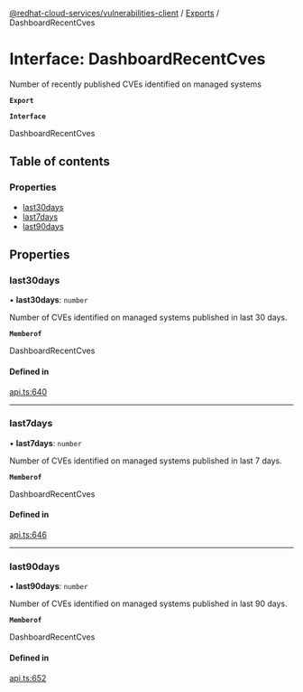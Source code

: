 [@redhat-cloud-services/vulnerabilities-client](../README.md) / [Exports](../modules.md) / DashboardRecentCves

# Interface: DashboardRecentCves

Number of recently published CVEs identified on managed systems

**`Export`**

**`Interface`**

DashboardRecentCves

## Table of contents

### Properties

- [last30days](DashboardRecentCves.md#last30days)
- [last7days](DashboardRecentCves.md#last7days)
- [last90days](DashboardRecentCves.md#last90days)

## Properties

### last30days

• **last30days**: `number`

Number of CVEs identified on managed systems published in last 30 days.

**`Memberof`**

DashboardRecentCves

#### Defined in

[api.ts:640](https://github.com/RedHatInsights/javascript-clients/blob/master/packages/vulnerabilities/git-api/api.ts#L640)

___

### last7days

• **last7days**: `number`

Number of CVEs identified on managed systems published in last 7 days.

**`Memberof`**

DashboardRecentCves

#### Defined in

[api.ts:646](https://github.com/RedHatInsights/javascript-clients/blob/master/packages/vulnerabilities/git-api/api.ts#L646)

___

### last90days

• **last90days**: `number`

Number of CVEs identified on managed systems published in last 90 days.

**`Memberof`**

DashboardRecentCves

#### Defined in

[api.ts:652](https://github.com/RedHatInsights/javascript-clients/blob/master/packages/vulnerabilities/git-api/api.ts#L652)
